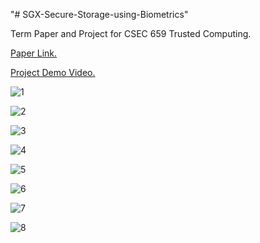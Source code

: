 "# SGX-Secure-Storage-using-Biometrics" 

Term Paper and Project for CSEC 659 Trusted Computing.

[Paper Link.](https://drive.google.com/file/d/1oqSSUxRWw_AiY8SABVJJttM7U-xKAXsC/view?usp=sharing)

[Project Demo Video.](https://www.youtube.com/watch?v=BReWnz4EAZU) 

![1](https://i.imgur.com/wRQoM3B.jpg)

![2](https://i.imgur.com/ujdokof.jpg)

![3](https://i.imgur.com/cVIrTzb.jpg)

![4](https://i.imgur.com/Gxm26sU.jpg)

![5](https://i.imgur.com/oPAFear.jpg)

![6](https://i.imgur.com/F1SubHU.jpg)

![7](https://i.imgur.com/RiMO632.jpg)

![8](https://i.imgur.com/n9jd7VZ.jpg)


